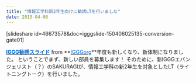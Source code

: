 ```yaml
---
title: "情報工学科新2年生向けに勧誘LTを行いました"
date: 2015-04-06
---
```


[slideshare id=46673578&doc=igggslide-150406025135-conversion-gate01]

[<span style="color: #0066cc;">**IGGG勧誘スライド**</span>](http://www.slideshare.net/IGGGorg/iggg-slide "IGGG勧誘スライド") from **[<span style="color: #0066cc;">IGGGorg</span>](http://www.slideshare.net/IGGGorg)**年度も新しくなり、新体制になりました。
ということでまず、新しい部員を募集します！
そのために、新IGGGエバンジェリスト（？）のSAKURAGIが、情報工学科の新2年生を対象としたLT（ライトニングトーク）を行いました。